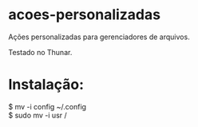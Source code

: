 # acoes-personalizadas

Ações personalizadas para gerenciadores de arquivos.

Testado no Thunar.


# Instalação:

$ mv -i config ~/.config <br>
$ sudo mv -i usr  /
